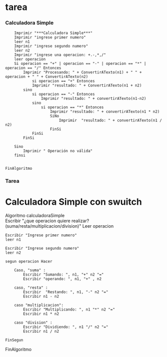 # tarea
### Calculadora Simple

```Algoritmo calculadoraSimple
	Imprimir "***Calculadora Simple***"
	Imprimir "ingrese primer numero"
	leer n1
	Imprimir "ingrese segundo numero"
	leer n2
	Imprimir "ingrese una operacion: +.-,*,/"
	leer operacion
	Si operacion == "+" | operacion == "-" | operacion == "*" | operacion == "/" Entonces
		Imprimir "Procesando: " + ConvertirATexto(n1) + " " + operacion + " " + ConvertirATexto(n2) 
			si operacion == "+" Entonces
			Imprimir "resultado: " + ConvertirATexto(n1 + n2)
		sino 
			si operacion == "-" Entonces
				Imprimir "resultado: " + convertirATexto(n1-n2)
			sino 
				si operacion == "*" Entonces
					Imprimir "resultado: " + convertirATexto(n1 * n2)
					SiNo
						Imprimir  "resultado: " + convertirATexto(n1 / n2)
					FinSi
			FinSi
		FinSi
		
	Sino 
		Imprimir " Operación no válida" 
	finsi
	
	
FinAlgoritmo
```

### Tarea
# Calculadora Simple con swuitch

Algoritmo calculadoraSimple  
	Escribir "¿que operacion quiere realizar? (suma/resta/multiplicacion/division)"
	Leer operacion
	
	Escribir "Ingrese primer numero"
	leer n1
	
	Escribir "Ingrese segundo numero"
	leer n2
	
	segun operacion Hacer
		
		Caso, "suma" :
			Escribir "Sumando: ", n1, "+" n2 "="
			Escribir "operando: ", n1, "+" , n2
		
		caso, "resta" :
			Escribir  "Restando: ", n1, "-" n2 "="
			Escribir n1 - n2
			
        caso "multiplicacion":
			Escribir "Multiplicando: ", n1 "*" n2 "="
			Escribir n1 * n2  
			
		caso "division" :
			Escribir "Dividiendo: ", n1 "/" n2 "=" 
			Escribir n1 / n2	
			
	FinSegun
FinAlgoritmo 

